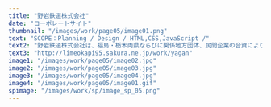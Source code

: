 ```yaml
---
title: "野岩鉄道株式会社"
date: "コーポレートサイト"
thumbnail: "/images/work/page05/image01.png"
text: "SCOPE：Planning / Design / HTML,CSS,JavaScript /"
text2: "野岩鉄道株式会社は、福島・栃木両県ならびに関係地方団体、民間企業の合資により運営されています。沿線は過疎化現象傾向にあり、観光客を中心に利用されています。観光でご利用いただくユーザーの方に自然を満喫いただきたと思いを込めて、自然と空間をモチーフに、濃い緑色をアクセントに使用しています。また、フォトギャラリー等の写真を取り入れることで野岩鉄道の魅力をアピールしています。"
text3: "http://limeokapi95.sakura.ne.jp/work/yagan"
image1: "/images/work/page05/image02.jpg"
image2: "/images/work/page05/image03.jpg"
image3: "/images/work/page05/image04.jpg"
image4: "/images/work/page05/image01.gif"
spimage: "/images/work/sp/image_sp_05.png"
---
```


